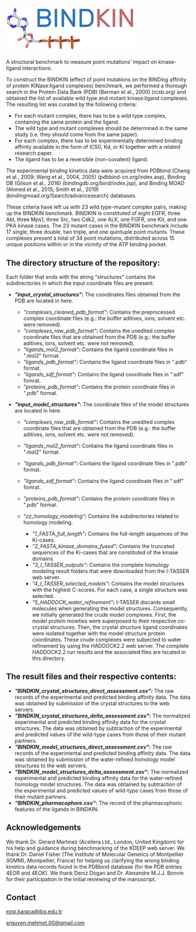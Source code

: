 <img src="logo.png" alt="logo" width="350" />


A structural benchmark to measure point mutations’ impact on kinase-ligand  interactions.

To construct the BINDKIN (effect of point mutations on the BINDing affinity of protein KINase:ligand complexes) benchmark, 
we performed a thorough search in the Protein Data Bank (PDB) (Berman et al., 2000) (rcsb.org) and obtained the list of 
available wild type and mutant kinase:ligand complexes. The resulting list was curated by the following criteria:
- For each mutant complex, there has to be a wild type complex, containing the same protein and the ligand.
- The wild type and mutant complexes should be determined in the same study (i.e. they should come from the same paper).
- For each complex, there has to be experimentally determined binding affinity available in the form of IC50, Kd, or Ki together with a related research paper.
- The ligand has to be a reversible (non-covalent) ligand.

The experimental binding kinetics data were acquired from PDBbind (Cheng et al., 2009; Wang et al., 2004, 2005) (pdbbind-cn.org/index.asp), Binding DB (Gilson et al., 2016) (bindingdb.org/bind/index.jsp), and Binding MOAD (Ahmed et al., 2015; Smith et al., 2019) (bindingmoad.org/Search/advancesearch) databases.
	
These criteria have left us with 23 wild type-mutant complex pairs, making up the BINDKIN benchmark. BINDKIN is constituted of eight EGFR, three Abl, three Mps1, three Src, two Cdk2, one ALK, one FGFR, one Kit, and one PKA kinase cases. The 23 mutant cases in the BINDKIN benchmark include 17 single, three double, two triple, and one quintuple point mutants. These complexes present a total of 34 point mutations, distributed across 15 unique positions within or in the vicinity of the ATP binding pocket.

## The directory structure of the repository:

Each folder that ends with the string "structures" contains the subdirectories in which the input coordinate files are present.

- ***"input_crystal_structures"*:** The coordinates files obtained from the PDB are located in here.
  - *"complexes_cleaned_pdb_format"***:** Contains the preprocessed complex coordinate files (e.g.: the buffer aditives, ions, solvent etc. were removed).
  - *"complexes_raw_pdb_format"***:** Contains the unedited complex coordinate files that are obtained from the PDB (e.g.: the buffer aditives, ions, solvent etc. were not removed).
  - *"ligands_mol2_format"***:** Contains the ligand coordinate files in ".mol2" format.
  - *"ligands_pdb_format"***:** Contains the ligand coordinate files in ".pdb" format.
  - *"ligands_sdf_format"***:** Contains the ligand coordinate files in ".sdf" fomrat.
  - *"proteins_pdb_format"***:** Contains the protein coordinate files in ".pdb" format.

- ***"input_model_structures"*:** The coordinate files of the model structures are located in here.
  - *"complexes_raw_pdb_format"***:** Contains the unedited complex coordinate files that are obtained from the PDB (e.g.: the buffer aditives, ions, solvent etc. were not removed).
  - *"ligands_mol2_format"***:** Contains the ligand coordinate files in ".mol2" format.
  - *"ligands_pdb_format"***:** Contains the ligand coordinate files in ".pdb" format.
  - *"ligands_sdf_format"***:** Contains the ligand coordinate files in ".sdf" fomrat.
  - *"proteins_pdb_format"***:** Contains the protein coordinate files in ".pdb" format.
  - *"zz_homology_modeling"***:** Contains the subdirectories related to homology modeling.
  
    - *"1_FASTA_full_length"***:** Contains the full-length sequences of the Ki-cases.
    - *"2_FASTA_kinase_domains_fused"***:** Contains the truncated sequences of the Ki-cases that are constituted of the kinase domains.
    - *"3_I_TASSER_outputs"***:** Contains the complete homology modeling result folders that were downloaded from the I-TASSER web server.
    - *"4_I_TASSER_selected_models"***:** Contains the model structures with the highest C-scores. For each case, a single structure was selected.
    - *"5_HADDOCK_water_refinement"***:** I-TASSER discards small molecules when generating the model structures. Consequently, we initially generated the crude model complexes. First, the model protein moieties were superposed to their respective co-crystal structures. Then, the crystal structure ligand coordinates were isolated together with the model structure protein coordinates. These crude complexes were subjected to water refinement by using the HADDOCK2.2 web server. The complete HADDOCK2.2 run results and the associated files are located in this directory.

## The result files and their respective contents:

- ***"BINDKIN_crystal_structures_direct_assessment.csv":*** The raw records of the experimental and predicted binding affinity data. The data was obtained by submission of the crystal structures to the web servers.
- ***"BINDKIN_crystal_structures_delta_assessment.csv":*** The normalized experimental and predicted binding affinity data for the crystal structures. The data was obtained by subtraction of the experimental and predicted values of the wild-type cases from those of their mutant partners.
- ***"BINDKIN_model_structures_direct_assessment.csv":*** The raw records of the experimental and predicted binding affinity data. The data was obtained by submission of the water-refined homology model structures to the web servers.
- ***"BINDKIN_model_structures_delta_assessment.csv":*** The normalized experimental and predicted binding affinity data for the water-refined homology model structures. The data was obtained by subtraction of the experimental and predicted values of wild-type cases from those of their mutant partners.
- ***"BINDKIN_pharmacophore.csv":*** The record of the pharmacophoric features of the ligands in BINDKIN.

## Acknowledgements
We thank Dr. Gerard Martinez (Acellera Ltd., London, United Kingdom) for his help and guidance during benchmarking of the KDEEP web server. We thank Dr. Daniel Fisher (The Institute of Molecular Genetics of Montpellier (IGMM), Montpellier, France) for helping us clarifying the wrong binding kinetics data records found in the PDBbind database (for the PDB entries 4EOR and 4EOK). We thank Deniz Dogan and Dr. Alexandre M.J.J. Bonvin for their participation in the initial reviewing of the manuscript.

## Contact
ezgi.karaca@ibg.edu.tr

erguven.mehmet.00@gmail.com
